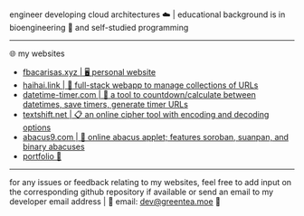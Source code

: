 engineer developing cloud architectures ☁️ | educational background is in bioengineering 🧬 and self-studied programming

-----

🌐 my websites
- [fbacarisas.xyz | 🖥️ personal website](https://fbacarisas.xyz)
- [haihai.link | 🔗 full-stack webapp to manage collections of URLs ](https://haihai.link)
- [datetime-timer.com | 📅 a tool to countdown/calculate between datetimes, save timers, generate timer URLs](https://datetime-timer.com)
- [textshift.net | 📋 an online cipher tool with encoding and decoding options](https://textshift.net)
- [abacus9.com | 🧮 online abacus applet; features soroban, suanpan, and binary abacuses](https://abacus9.com)
- [portfolio 💼](https://fbacarisas.xyz/video/portfolio/)

-----

for any issues or feedback relating to my websites, feel free to add input on the corresponding github repository if available or send an email to my developer email address | 📧 email: dev@greentea.moe 🍵
